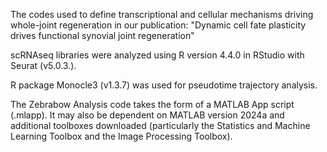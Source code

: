 The codes used to define transcriptional and cellular mechanisms driving whole-joint regeneration in our publication: "Dynamic cell fate plasticity drives functional synovial joint regeneration"

scRNAseq libraries were analyzed using R version 4.4.0 in RStudio with Seurat (v5.0.3.).

R package Monocle3 (v1.3.7) was used for pseudotime trajectory analysis.

The Zebrabow Analysis code takes the form of a MATLAB App script (.mlapp). It may also be dependent on MATLAB version 2024a and additional toolboxes downloaded (particularly the Statistics and Machine Learning Toolbox and the Image Processing Toolbox).
